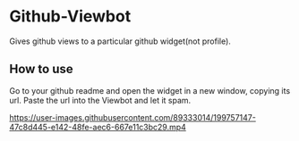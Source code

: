 # Github-Viewbot
Gives github views to a particular github widget(not profile).

## How to use
Go to your github readme and open the widget in a new window, copying its url. Paste the url into the Viewbot and let it spam.

https://user-images.githubusercontent.com/89333014/199757147-47c8d445-e142-48fe-aec6-667e11c3bc29.mp4


